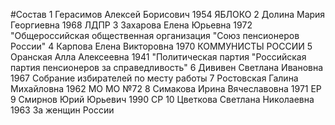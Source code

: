 #Состав
1 Герасимов Алексей Борисович 1954 ЯБЛОКО
2 Долина Мария Георгиевна 1968 ЛДПР
3 Захарова Елена Юрьевна 1972 \"Общероссийская общественная организация \"Союз пенсионеров России\"
4 Карпова Елена Викторовна 1970 КОММУНИСТЫ РОССИИ
5 Оранская Алла Алексеевна 1941 \"Политическая партия \"Российская партия пенсионеров за справедливость\"
6 Дививен Светлана Ивановна 1967 Собрание избирателей по месту работы
7 Ростовская Галина Михайловна 1962 МО МО №72
8 Симакова Ирина Вячеславовна 1971 ЕР
9 Смирнов Юрий Юрьевич 1990 СР
10 Цветкова Светлана Николаевна 1963 За женщин России
